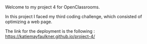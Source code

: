Welcome to my project 4 for OpenClassrooms.

In this project I faced my third coding challenge, which consisted of optimizing a web page.

The link for the deployment is the following : https://katiemayfaulkner.github.io/project-4/

